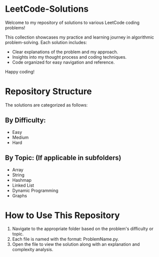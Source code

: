 # LeetCode-Solutions
Welcome to my repository of solutions to various LeetCode coding problems!

This collection showcases my practice and learning journey in algorithmic problem-solving. Each solution includes:

- Clear explanations of the problem and my approach.
- Insights into my thought process and coding techniques.
- Code organized for easy navigation and reference.

Happy coding!

# Repository Structure
The solutions are categorized as follows:

## By Difficulty:

- Easy
- Medium
- Hard

## By Topic: (If applicable in subfolders)

- Array
- String
- Hashmap
- Linked List
- Dynamic Programming
- Graphs

# How to Use This Repository

1. Navigate to the appropriate folder based on the problem's difficulty or topic.
2. Each file is named with the format: ProblemName.py.
3. Open the file to view the solution along with an explanation and complexity analysis.
